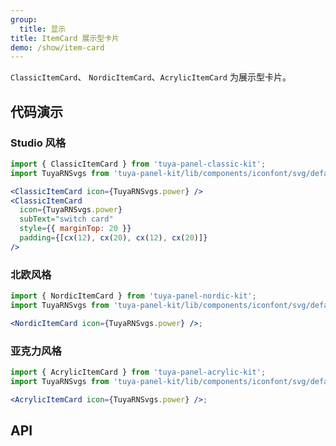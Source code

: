```yaml
---
group:
  title: 显示
title: ItemCard 展示型卡片
demo: /show/item-card
---
```


<Desc>

`ClassicItemCard`、 `NordicItemCard`、`AcrylicItemCard` 为展示型卡片。

</Desc>

## 代码演示

### Studio 风格

```jsx
import { ClassicItemCard } from 'tuya-panel-classic-kit';
import TuyaRNSvgs from 'tuya-panel-kit/lib/components/iconfont/svg/defaultSvg';

<ClassicItemCard icon={TuyaRNSvgs.power} />
<ClassicItemCard
  icon={TuyaRNSvgs.power}
  subText="switch card"
  style={{ marginTop: 20 }}
  padding={[cx(12), cx(20), cx(12), cx(20)]}
/>
```

### 北欧风格

```jsx
import { NordicItemCard } from 'tuya-panel-nordic-kit';
import TuyaRNSvgs from 'tuya-panel-kit/lib/components/iconfont/svg/defaultSvg';

<NordicItemCard icon={TuyaRNSvgs.power} />;
```

### 亚克力风格

```jsx
import { AcrylicItemCard } from 'tuya-panel-acrylic-kit';
import TuyaRNSvgs from 'tuya-panel-kit/lib/components/iconfont/svg/defaultSvg';

<AcrylicItemCard icon={TuyaRNSvgs.power} />;
```

## API

<API src="../../../node_modules/tuya-panel-style-switch-card/lib/index.d.ts" exports='["ClassicItemCard"]'></API>
